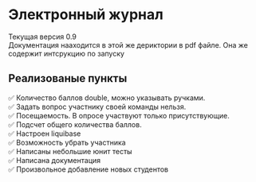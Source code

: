 Электронный журнал
===========
Текущая версия 0.9  
Документация нааходится в этой же дериктории в pdf файле. Она же содержит интсрукцию по запуску 

## Реализованые пункты

:white_check_mark: Количество баллов double, можно указывать ручками.  
:white_check_mark:  Задать вопрос участнику своей команды нельзя.  
:white_check_mark:  Посещаемость. В опросе участвуют только присутствующие.  
:white_check_mark:  Подсчет общего количества баллов.  
:white_check_mark:  Настроен liquibase  
:white_check_mark:  Возможность убрать участника  
:white_check_mark:  Написаны небольшие юнит тесты  
:white_check_mark:  Написана документация  
:white_check_mark:  Произвольное добавление новых студентов